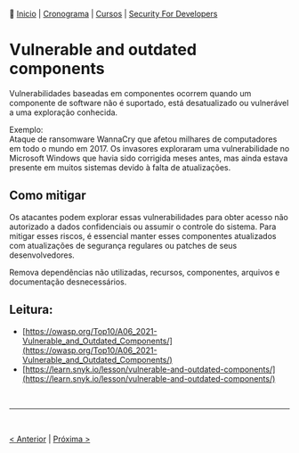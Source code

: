 👾 [Inicio](https://rayanepimentel.github.io/InfoSec-iniciante/) | [Cronograma](https://rayanepimentel.github.io/InfoSec-iniciante/cronograma/) | [Cursos](https://rayanepimentel.github.io/InfoSec-iniciante/cursos/) | [Security For Developers](https://rayanepimentel.github.io/InfoSec-iniciante/cursos/Security-for-developers/)

# Vulnerable and outdated components

Vulnerabilidades baseadas em componentes ocorrem quando um componente de software não é suportado, 
está desatualizado ou vulnerável a uma exploração conhecida.

Exemplo: <br>
Ataque de ransomware WannaCry que afetou milhares de computadores em todo o mundo em 2017. 
Os invasores exploraram uma vulnerabilidade no Microsoft Windows que havia sido corrigida meses antes, mas ainda estava presente em muitos 
sistemas devido à falta de atualizações.

## Como mitigar

Os atacantes podem explorar essas vulnerabilidades para obter acesso não autorizado a dados confidenciais ou assumir o controle do sistema. 
Para mitigar esses riscos, é essencial manter esses componentes atualizados com atualizações de segurança regulares ou patches de seus desenvolvedores. <br>

Remova dependências não utilizadas, recursos, componentes, arquivos e documentação desnecessários.

## Leitura:

- [https://owasp.org/Top10/A06_2021-Vulnerable_and_Outdated_Components/](https://owasp.org/Top10/A06_2021-Vulnerable_and_Outdated_Components/)
- [https://learn.snyk.io/lesson/vulnerable-and-outdated-components/](https://learn.snyk.io/lesson/vulnerable-and-outdated-components/)

<br>
<hr>
<br>

[< Anterior](12-insecure-design.md) | [Próxima >](14-directory-traversal.md)
